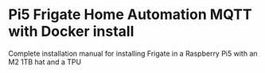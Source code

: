 # Pi5 Frigate Home Automation MQTT with Docker install
Complete installation manual for installing Frigate in a Raspberry Pi5 with an M2 1TB hat and a TPU
